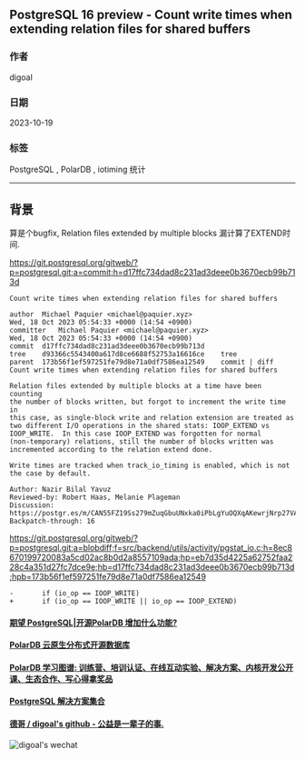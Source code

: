 ## PostgreSQL 16 preview - Count write times when extending relation files for shared buffers    
                  
### 作者                  
digoal                  
                  
### 日期                  
2023-10-19                  
                  
### 标签                  
PostgreSQL , PolarDB , iotiming 统计              
                  
----                  
                  
## 背景    
算是个bugfix, Relation files extended by multiple blocks  漏计算了EXTEND时间.    
  
https://git.postgresql.org/gitweb/?p=postgresql.git;a=commit;h=d17ffc734dad8c231ad3deee0b3670ecb99b713d  
```  
Count write times when extending relation files for shared buffers  
  
author	Michael Paquier <michael@paquier.xyz>	  
Wed, 18 Oct 2023 05:54:33 +0000 (14:54 +0900)  
committer	Michael Paquier <michael@paquier.xyz>	  
Wed, 18 Oct 2023 05:54:33 +0000 (14:54 +0900)  
commit	d17ffc734dad8c231ad3deee0b3670ecb99b713d  
tree	d93366c5543400a617d8ce6688f52753a16616ce	tree  
parent	173b56f1ef597251fe79d8e71a0df7586ea12549	commit | diff  
Count write times when extending relation files for shared buffers  
  
Relation files extended by multiple blocks at a time have been counting  
the number of blocks written, but forgot to increment the write time in  
this case, as single-block write and relation extension are treated as  
two different I/O operations in the shared stats: IOOP_EXTEND vs  
IOOP_WRITE.  In this case IOOP_EXTEND was forgotten for normal  
(non-temporary) relations, still the number of blocks written was  
incremented according to the relation extend done.  
  
Write times are tracked when track_io_timing is enabled, which is not  
the case by default.  
  
Author: Nazir Bilal Yavuz  
Reviewed-by: Robert Haas, Melanie Plageman  
Discussion: https://postgr.es/m/CAN55FZ19Ss279mZuqGbuUNxka0iPbLgYuOQXqAKewrjNrp27VA@mail.gmail.com  
Backpatch-through: 16  
```  
  
https://git.postgresql.org/gitweb/?p=postgresql.git;a=blobdiff;f=src/backend/utils/activity/pgstat_io.c;h=8ec8670199720083a5cd02ac8b0d2a8557109ada;hp=eb7d35d4225a62752faa228c4a351d27fc7dce9e;hb=d17ffc734dad8c231ad3deee0b3670ecb99b713d;hpb=173b56f1ef597251fe79d8e71a0df7586ea12549  
```  
-       if (io_op == IOOP_WRITE)  
+       if (io_op == IOOP_WRITE || io_op == IOOP_EXTEND)  
```  
    
  
#### [期望 PostgreSQL|开源PolarDB 增加什么功能?](https://github.com/digoal/blog/issues/76 "269ac3d1c492e938c0191101c7238216")
  
  
#### [PolarDB 云原生分布式开源数据库](https://github.com/ApsaraDB "57258f76c37864c6e6d23383d05714ea")
  
  
#### [PolarDB 学习图谱: 训练营、培训认证、在线互动实验、解决方案、内核开发公开课、生态合作、写心得拿奖品](https://www.aliyun.com/database/openpolardb/activity "8642f60e04ed0c814bf9cb9677976bd4")
  
  
#### [PostgreSQL 解决方案集合](../201706/20170601_02.md "40cff096e9ed7122c512b35d8561d9c8")
  
  
#### [德哥 / digoal's github - 公益是一辈子的事.](https://github.com/digoal/blog/blob/master/README.md "22709685feb7cab07d30f30387f0a9ae")
  
  
![digoal's wechat](../pic/digoal_weixin.jpg "f7ad92eeba24523fd47a6e1a0e691b59")
  
